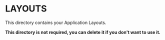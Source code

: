 # LAYOUTS

This directory contains your Application Layouts.

**This directory is not required, you can delete it if you don't want to use it.**

